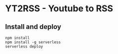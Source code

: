 # YT2RSS - Youtube to RSS

## Install and deploy
```
npm install
npm install -g serverless
serverless deploy
```